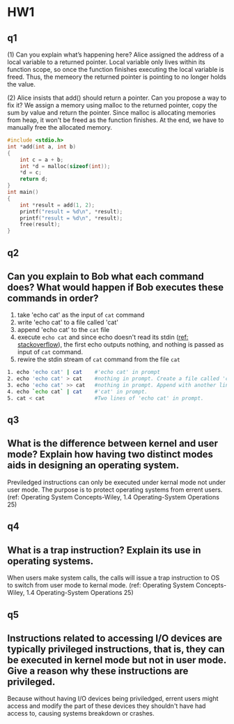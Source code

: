 # HW1
## q1
(1) Can you explain what’s happening here?
Alice assigned the address of a local variable to a returned pointer. Local variable only lives within its function scope, so once the function finishes executing the local variable is freed. Thus, the memeory the returned pointer is pointing to no longer holds the value.

(2) Alice insists that add() should return a pointer. Can you propose a way to fix it?
We assign a memory using malloc to the returned pointer, copy the sum by value and return the pointer. Since malloc is allocating memories from heap, it won't be freed as the function finishes. At the end, we have to manually free the allocated memory.
```c
#include <stdio.h>
int *add(int a, int b)
{
    int c = a + b;
    int *d = malloc(sizeof(int));
    *d = c;
    return d;
}
int main()
{
    int *result = add(1, 2);
    printf("result = %d\n", *result);
    printf("result = %d\n", *result);
    free(result);
}
```

## q2
Can you explain to Bob what each command does? What would happen if Bob executes these commands in order?
-
1. take 'echo cat' as the input of `cat` command
2. write 'echo cat' to a file called 'cat'
3. append 'echo cat' to the `cat` file
4. execute `echo cat` and since echo doesn't read its stdin ([ref: stackoverflow](https://stackoverflow.com/questions/35116699/piping-not-working-with-echo-command)), the first echo outputs nothing, and nothing is passed as input of `cat` command.
5. rewire the stdin stream of `cat` command from the file `cat`
```bash
1. echo 'echo cat' | cat    #'echo cat' in prompt
2. echo 'echo cat' > cat    #nothing in prompt. Create a file called 'cat' containing 'echo cat'
3. echo 'echo cat' >> cat   #nothing in prompt. Append with another line of 'echo cat' in the 'cat' file
4. echo `echo cat` | cat    #'cat' in prompt. 
5. cat < cat                #Two lines of 'echo cat' in prompt.
```

## q3
What is the difference between kernel and user mode? Explain how having two distinct modes aids in designing an operating system.
-
Previledged instructions can only be executed under kernal mode not under user mode. The purpose is to protect operating systems from errent users.
(ref: Operating System Concepts-Wiley, 1.4 Operating-System Operations 25)

## q4
What is a trap instruction? Explain its use in operating systems.
-
When users make system calls, the calls will issue a trap instruction to OS to switch from user mode to kernal mode.
(ref: Operating System Concepts-Wiley, 1.4 Operating-System Operations 25)

## q5
Instructions related to accessing I/O devices are typically privileged instructions, that is, they can be executed in kernel mode but not in user mode. Give a reason why these instructions are privileged.
-
Because without having I/O devices being priviledged, errent users might access and modify the part of these devices they shouldn't have had access to, causing systems breakdown or crashes.